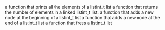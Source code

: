 a function that prints all the elements of a listint_t list
a function that returns the number of elements in a linked listint_t list.
a function that adds a new node at the beginning of a listint_t list
a function that adds a new node at the end of a listint_t list
a function that frees a listint_t list
